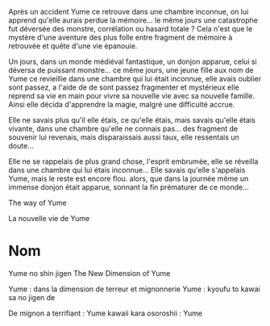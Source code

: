 


Après un accident Yume ce retrouve dans une chambre inconnue, on lui apprend qu'elle aurais perdue la mémoire... le même jours une catastrophe fut déversée des monstre, corrélation ou hasard totale ? Cela n'est que le mystère d'une aventure des plus folle entre fragment de mémoire à retrouvée et quête d'une vie épanouie.



Un jours, dans un monde médiéval fantastique, un donjon apparue, celui si déversa de puissant monstre... ce même jours, une jeune fille aux nom de Yume ce revieillie dans une chambre qui lui était inconnue, elle avais oublier sont passez, a l'aide de de sont passez fragmenter et mystérieux elle reprend sa vie en main pour vivre sa nouvelle vie avec sa nouvelle famille. Ainsi elle décida d'apprendre la magie, malgré une difficulté accrue. 

Elle ne savais plus qu'il elle étais, ce qu'elle étais, mais savais qu'elle étais vivante, dans une chambre qu'elle ne connais pas... des fragment de souvenir lui revenais, mais disparaissais aussi taux, elle ressentais un doute... 

Elle ne se rappelais de plus grand chose, l'esprit embrumée, elle se réveilla dans une chambre qui lui étais inconnue... Elle savais qu'elle s'appelais Yume, mais le reste est encore flou. alors, que dans la journée même un immense donjon était apparue, sonnant la fin prématurer de ce monde...


The way of Yume

La nouvelle vie de Yume 

# Nom



Yume no shin jigen        The New Dimension of Yume

Yume : dans la dimension de terreur et mignonnerie         Yume : kyoufu to kawai sa no jigen de

De mignon a terrifiant : Yume     kawaii kara osoroshii : Yume


